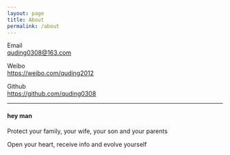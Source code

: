 ```yaml
---
layout: page
title: About
permalink: /about
---
```


Email    
<quding0308@163.com>

Weibo    
<https://weibo.com/quding2012>

Github    
<https://github.com/quding0308>


***
#### hey man

Protect your family, your wife, your son and your parents

Open your heart, receive info and evolve yourself
